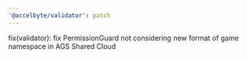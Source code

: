 ```yaml
---
'@accelbyte/validator': patch
---
```


fix(validator): fix PermissionGuard not considering new format of game namespace in AGS Shared Cloud